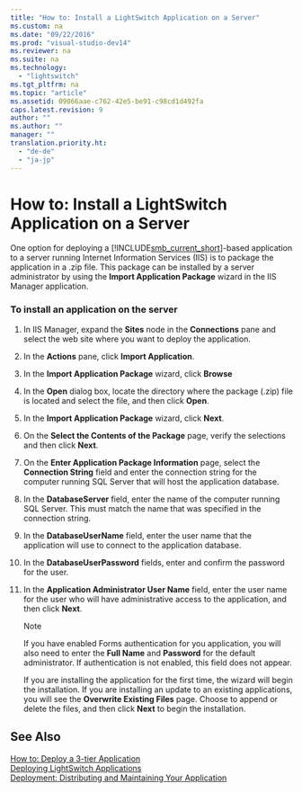 ```yaml
---
title: "How to: Install a LightSwitch Application on a Server"
ms.custom: na
ms.date: "09/22/2016"
ms.prod: "visual-studio-dev14"
ms.reviewer: na
ms.suite: na
ms.technology: 
  - "lightswitch"
ms.tgt_pltfrm: na
ms.topic: "article"
ms.assetid: 09066aae-c762-42e5-be91-c98cd1d492fa
caps.latest.revision: 9
author: ""
ms.author: ""
manager: ""
translation.priority.ht: 
  - "de-de"
  - "ja-jp"
---
```

# How to: Install a LightSwitch Application on a Server
One option for deploying a [!INCLUDE[smb_current_short](../vs140/includes/smb_current_short_md.md)]-based application to a server running Internet Information Services (IIS) is to package the application in a .zip file. This package can be installed by a server administrator by using the **Import Application Package** wizard in the IIS Manager application.  
  
### To install an application on the server  
  
1.  In IIS Manager, expand the **Sites** node in the **Connections** pane and select the web site where you want to deploy the application.  
  
2.  In the **Actions** pane, click **Import Application**.  
  
3.  In the **Import Application Package** wizard, click **Browse**  
  
4.  In the **Open** dialog box, locate the directory where the package (.zip) file is located and select the file, and then click **Open**.  
  
5.  In the **Import Application Package** wizard, click **Next**.  
  
6.  On the **Select the Contents of the Package** page, verify the selections and then click **Next**.  
  
7.  On the **Enter Application Package Information** page, select the **Connection String** field and enter the connection string for the computer running SQL Server that will host the application database.  
  
8.  In the **DatabaseServer** field, enter the name of the computer running SQL Server. This must match the name that was specified in the connection string.  
  
9. In the **DatabaseUserName** field, enter the user name that the application will use to connect to the application database.  
  
10. In the **DatabaseUserPassword** fields, enter and confirm the password for the user.  
  
11. In the **Application Administrator User Name** field, enter the user name for the user who will have administrative access to the application, and then click **Next**.  
  
    > [!NOTE]
    >  If you have enabled Forms authentication for you application, you will also need to enter the **Full Name** and **Password** for the default administrator. If authentication is not enabled, this field does not appear.  
  
     If you are installing the application for the first time, the wizard will begin the installation. If you are installing an update to an existing applications, you will see the **Overwrite Existing Files** page. Choose to append or delete the files, and then click **Next** to begin the installation.  
  
## See Also  
 [How to: Deploy a 3-tier Application](../vs140/how-to--deploy-a-three-tier-lightswitch-application.md)   
 [Deploying LightSwitch Applications](../vs140/deploying-lightswitch-applications.md)   
 [Deployment: Distributing and Maintaining Your Application](../vs140/deployment--distributing-and-maintaining-your-application.md)